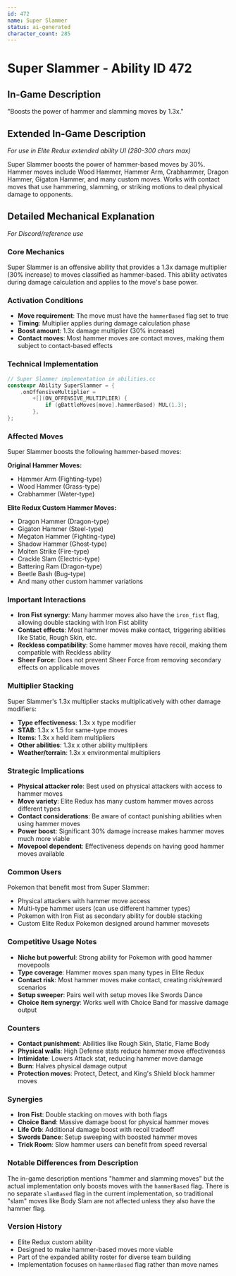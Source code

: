 ```yaml
---
id: 472
name: Super Slammer
status: ai-generated
character_count: 285
---
```


# Super Slammer - Ability ID 472

## In-Game Description
"Boosts the power of hammer and slamming moves by 1.3x."

## Extended In-Game Description
*For use in Elite Redux extended ability UI (280-300 chars max)*

Super Slammer boosts the power of hammer-based moves by 30%. Hammer moves include Wood Hammer, Hammer Arm, Crabhammer, Dragon Hammer, Gigaton Hammer, and many custom moves. Works with contact moves that use hammering, slamming, or striking motions to deal physical damage to opponents.

## Detailed Mechanical Explanation
*For Discord/reference use*

### Core Mechanics
Super Slammer is an offensive ability that provides a 1.3x damage multiplier (30% increase) to moves classified as hammer-based. This ability activates during damage calculation and applies to the move's base power.

### Activation Conditions
- **Move requirement**: The move must have the `hammerBased` flag set to true
- **Timing**: Multiplier applies during damage calculation phase
- **Boost amount**: 1.3x damage multiplier (30% increase)
- **Contact moves**: Most hammer moves are contact moves, making them subject to contact-based effects

### Technical Implementation
```c
// Super Slammer implementation in abilities.cc
constexpr Ability SuperSlammer = {
    .onOffensiveMultiplier =
        +[](ON_OFFENSIVE_MULTIPLIER) {
            if (gBattleMoves[move].hammerBased) MUL(1.3);
        },
};
```

### Affected Moves
Super Slammer boosts the following hammer-based moves:

**Original Hammer Moves:**
- Hammer Arm (Fighting-type)
- Wood Hammer (Grass-type) 
- Crabhammer (Water-type)

**Elite Redux Custom Hammer Moves:**
- Dragon Hammer (Dragon-type)
- Gigaton Hammer (Steel-type)
- Megaton Hammer (Fighting-type)
- Shadow Hammer (Ghost-type)
- Molten Strike (Fire-type)
- Crackle Slam (Electric-type)
- Battering Ram (Dragon-type)
- Beetle Bash (Bug-type)
- And many other custom hammer variations

### Important Interactions
- **Iron Fist synergy**: Many hammer moves also have the `iron_fist` flag, allowing double stacking with Iron Fist ability
- **Contact effects**: Most hammer moves make contact, triggering abilities like Static, Rough Skin, etc.
- **Reckless compatibility**: Some hammer moves have recoil, making them compatible with Reckless ability
- **Sheer Force**: Does not prevent Sheer Force from removing secondary effects on applicable moves

### Multiplier Stacking
Super Slammer's 1.3x multiplier stacks multiplicatively with other damage modifiers:
- **Type effectiveness**: 1.3x x type modifier
- **STAB**: 1.3x x 1.5 for same-type moves
- **Items**: 1.3x x held item multipliers
- **Other abilities**: 1.3x x other ability multipliers
- **Weather/terrain**: 1.3x x environmental multipliers

### Strategic Implications
- **Physical attacker role**: Best used on physical attackers with access to hammer moves
- **Move variety**: Elite Redux has many custom hammer moves across different types
- **Contact considerations**: Be aware of contact punishing abilities when using hammer moves  
- **Power boost**: Significant 30% damage increase makes hammer moves much more viable
- **Movepool dependent**: Effectiveness depends on having good hammer moves available

### Common Users
Pokemon that benefit most from Super Slammer:
- Physical attackers with hammer move access
- Multi-type hammer users (can use different hammer types)
- Pokemon with Iron Fist as secondary ability for double stacking
- Custom Elite Redux Pokemon designed around hammer movesets

### Competitive Usage Notes
- **Niche but powerful**: Strong ability for Pokemon with good hammer movepools
- **Type coverage**: Hammer moves span many types in Elite Redux
- **Contact risk**: Most hammer moves make contact, creating risk/reward scenarios
- **Setup sweeper**: Pairs well with setup moves like Swords Dance
- **Choice item synergy**: Works well with Choice Band for massive damage output

### Counters
- **Contact punishment**: Abilities like Rough Skin, Static, Flame Body
- **Physical walls**: High Defense stats reduce hammer move effectiveness
- **Intimidate**: Lowers Attack stat, reducing hammer move damage
- **Burn**: Halves physical damage output
- **Protection moves**: Protect, Detect, and King's Shield block hammer moves

### Synergies
- **Iron Fist**: Double stacking on moves with both flags
- **Choice Band**: Massive damage boost for physical hammer moves
- **Life Orb**: Additional damage boost with recoil tradeoff
- **Swords Dance**: Setup sweeping with boosted hammer moves
- **Trick Room**: Slow hammer users can benefit from speed reversal

### Notable Differences from Description
The in-game description mentions "hammer and slamming moves" but the actual implementation only boosts moves with the `hammerBased` flag. There is no separate `slamBased` flag in the current implementation, so traditional "slam" moves like Body Slam are not affected unless they also have the hammer flag.

### Version History
- Elite Redux custom ability
- Designed to make hammer-based moves more viable
- Part of the expanded ability roster for diverse team building
- Implementation focuses on `hammerBased` flag rather than move names